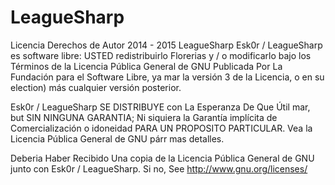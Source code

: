 # LeagueSharp
Licencia
Derechos de Autor 2014 - 2015 LeagueSharp Esk0r / LeagueSharp es software libre: USTED redistribuirlo Florerias y / o modificarlo bajo los Términos de la Licencia Pública General de GNU Publicada Por La Fundación para el Software Libre, ya mar la versión 3 de la Licencia, o en su election) más cualquier versión posterior.

Esk0r / LeagueSharp SE DISTRIBUYE con La Esperanza De Que Útil mar, but SIN NINGUNA GARANTIA; Ni siquiera la Garantía implícita de Comercialización o idoneidad PARA UN PROPOSITO PARTICULAR. Vea la Licencia Pública General de GNU párr mas detalles.

Deberia Haber Recibido Una copia de la Licencia Pública General de GNU junto con Esk0r / LeagueSharp. Si no, See http://www.gnu.org/licenses/
